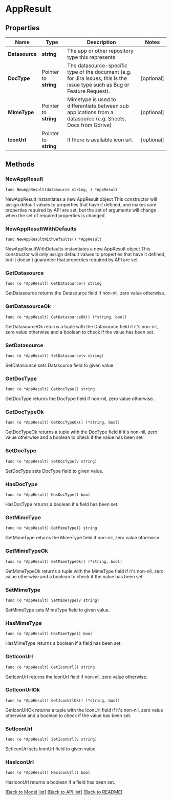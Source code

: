 # AppResult

## Properties

Name | Type | Description | Notes
------------ | ------------- | ------------- | -------------
**Datasource** | **string** | The app or other repository type this represents | 
**DocType** | Pointer to **string** | The datasource-specific type of the document (e.g. for Jira issues, this is the issue type such as Bug or Feature Request). | [optional] 
**MimeType** | Pointer to **string** | Mimetype is used to differentiate between sub applications from a datasource (e.g. Sheets, Docs from Gdrive) | [optional] 
**IconUrl** | Pointer to **string** | If there is available icon url. | [optional] 

## Methods

### NewAppResult

`func NewAppResult(datasource string, ) *AppResult`

NewAppResult instantiates a new AppResult object
This constructor will assign default values to properties that have it defined,
and makes sure properties required by API are set, but the set of arguments
will change when the set of required properties is changed

### NewAppResultWithDefaults

`func NewAppResultWithDefaults() *AppResult`

NewAppResultWithDefaults instantiates a new AppResult object
This constructor will only assign default values to properties that have it defined,
but it doesn't guarantee that properties required by API are set

### GetDatasource

`func (o *AppResult) GetDatasource() string`

GetDatasource returns the Datasource field if non-nil, zero value otherwise.

### GetDatasourceOk

`func (o *AppResult) GetDatasourceOk() (*string, bool)`

GetDatasourceOk returns a tuple with the Datasource field if it's non-nil, zero value otherwise
and a boolean to check if the value has been set.

### SetDatasource

`func (o *AppResult) SetDatasource(v string)`

SetDatasource sets Datasource field to given value.


### GetDocType

`func (o *AppResult) GetDocType() string`

GetDocType returns the DocType field if non-nil, zero value otherwise.

### GetDocTypeOk

`func (o *AppResult) GetDocTypeOk() (*string, bool)`

GetDocTypeOk returns a tuple with the DocType field if it's non-nil, zero value otherwise
and a boolean to check if the value has been set.

### SetDocType

`func (o *AppResult) SetDocType(v string)`

SetDocType sets DocType field to given value.

### HasDocType

`func (o *AppResult) HasDocType() bool`

HasDocType returns a boolean if a field has been set.

### GetMimeType

`func (o *AppResult) GetMimeType() string`

GetMimeType returns the MimeType field if non-nil, zero value otherwise.

### GetMimeTypeOk

`func (o *AppResult) GetMimeTypeOk() (*string, bool)`

GetMimeTypeOk returns a tuple with the MimeType field if it's non-nil, zero value otherwise
and a boolean to check if the value has been set.

### SetMimeType

`func (o *AppResult) SetMimeType(v string)`

SetMimeType sets MimeType field to given value.

### HasMimeType

`func (o *AppResult) HasMimeType() bool`

HasMimeType returns a boolean if a field has been set.

### GetIconUrl

`func (o *AppResult) GetIconUrl() string`

GetIconUrl returns the IconUrl field if non-nil, zero value otherwise.

### GetIconUrlOk

`func (o *AppResult) GetIconUrlOk() (*string, bool)`

GetIconUrlOk returns a tuple with the IconUrl field if it's non-nil, zero value otherwise
and a boolean to check if the value has been set.

### SetIconUrl

`func (o *AppResult) SetIconUrl(v string)`

SetIconUrl sets IconUrl field to given value.

### HasIconUrl

`func (o *AppResult) HasIconUrl() bool`

HasIconUrl returns a boolean if a field has been set.


[[Back to Model list]](../README.md#documentation-for-models) [[Back to API list]](../README.md#documentation-for-api-endpoints) [[Back to README]](../README.md)



